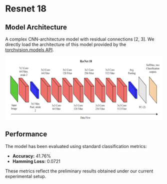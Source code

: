 # Resnet 18

## Model Architecture
A complex CNN-architecture model with residual connections [2, 3]. 
We directly load the architecture of this model provided by the [torchvision.models API](https://pytorch.org/hub/pytorch_vision_resnet/).

![Resnet 18 Architecture](/images/resnet.png)

## Performance
The model has been evaluated using standard classification metrics:

- **Accuracy:** 41.76%
- **Hamming Loss:** 0.0721

These metrics reflect the preliminary results obtained under our current experimental setup.
